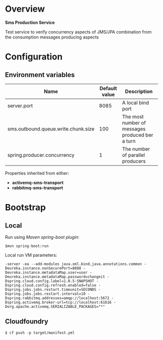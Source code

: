 # Overview

**Sms Production Service**

Test service to verify concurrency aspects of JMS/JPA combination from the consumption messages producing aspects

# Configuration

## Environment variables

| Name | Default value | Description | 
| --- | --- | --- |
| server.port | 8085 | A local bind port |
| sms.outbound.queue.write.chunk.size | 100 | The most number of messages produced ber a turn  |
| spring.producer.concurrency | 1 | The number of parallel producers |

Properties inherited from either:
- **activemq-sms-transport**
- **rabbitmq-sms-transport**
    
# Bootstrap

## Local

Run using *Maven spring-boot plugin*:

`$mvn spring-boot:run`

Local run VM parameters:

`-server
  -ea
  --add-modules
  java.xml.bind,java.annotations.common
  -Deureka.instance.nonSecurePort=8888
  -Deureka.instance.metadataMap.user=user
  -Deureka.instance.metadataMap.password=changeit
  -Dspring.cloud.config.label=1.0.5-SNAPSHOT
  -Dspring.cloud.config.refresh.enabled=false
  -Dspring.jobs.jobs.restart.timeunit=SECONDS
  -Dspring.jobs.jobs.restart.interval=10
  -Dspring.rabbitmq.addresses=amqp://localhost:5672
  -Dspring.activemq.broker-url=tcp://localhost:61616
  -Dorg.apache.activemq.SERIALIZABLE_PACKAGES="*"`

## Cloudfoundry

`$ cf push -p target/manifest.yml`

     